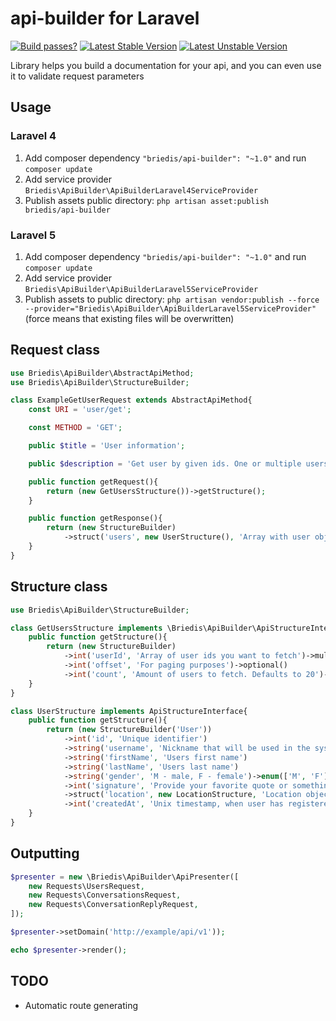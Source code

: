 # api-builder for Laravel

[![Build passes?](https://travis-ci.org/briedis/api-builder.svg)](https://travis-ci.org/briedis/api-builder)
[![Latest Stable Version](https://poser.pugx.org/briedis/api-builder/v/stable.svg)](https://packagist.org/packages/briedis/api-builder)
[![Latest Unstable Version](https://poser.pugx.org/briedis/api-builder/v/unstable.svg)](https://packagist.org/packages/briedis/api-builder)


Library helps you build a documentation for your api, and you can even use it to validate request parameters

## Usage
### Laravel 4
1. Add composer dependency `"briedis/api-builder": "~1.0"` and run `composer update`
2. Add service provider `Briedis\ApiBuilder\ApiBuilderLaravel4ServiceProvider`
3. Publish assets public directory: `php artisan asset:publish briedis/api-builder`

### Laravel 5
1. Add composer dependency `"briedis/api-builder": "~1.0"` and run `composer update`
2. Add service provider `Briedis\ApiBuilder\ApiBuilderLaravel5ServiceProvider`
3. Publish assets to public directory: `php artisan vendor:publish --force --provider="Briedis\ApiBuilder\ApiBuilderLaravel5ServiceProvider"` (force means that existing files will be overwritten) 

## Request class
```php
use Briedis\ApiBuilder\AbstractApiMethod;
use Briedis\ApiBuilder\StructureBuilder;

class ExampleGetUserRequest extends AbstractApiMethod{
	const URI = 'user/get';

	const METHOD = 'GET';

	public $title = 'User information';

	public $description = 'Get user by given ids. One or multiple users can be fetched at once';

	public function getRequest(){
		return (new GetUsersStructure())->getStructure();
	}

	public function getResponse(){
		return (new StructureBuilder)
			->struct('users', new UserStructure(), 'Array with user objects')->multiple();
	}
}
```

## Structure class
```php
use Briedis\ApiBuilder\StructureBuilder;

class GetUsersStructure implements \Briedis\ApiBuilder\ApiStructureInterface {
	public function getStructure(){
		return (new StructureBuilder)
			->int('userId', 'Array of user ids you want to fetch')->multiple()
			->int('offset', 'For paging purposes')->optional()
			->int('count', 'Amount of users to fetch. Defaults to 20')->optional();
	}
}

class UserStructure implements ApiStructureInterface{
	public function getStructure(){
		return (new StructureBuilder('User'))
			->int('id', 'Unique identifier')
			->string('username', 'Nickname that will be used in the system')
			->string('firstName', 'Users first name')
			->string('lastName', 'Users last name')
			->string('gender', 'M - male, F - female')->enum(['M', 'F'])->optional()
			->int('signature', 'Provide your favorite quote or something, if you want')->optional()
			->struct('location', new LocationStructure, 'Location object for the user')->optional()
			->int('createdAt', 'Unix timestamp, when user has registered', '');
	}
}
```

## Outputting
```php
$presenter = new \Briedis\ApiBuilder\ApiPresenter([
	new Requests\UsersRequest,
	new Requests\ConversationsRequest,
	new Requests\ConversationReplyRequest,
]);

$presenter->setDomain('http://example/api/v1'));

echo $presenter->render();
```


## TODO
*  Automatic route generating
